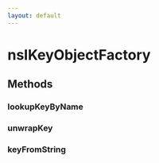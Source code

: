 ```yaml
---
layout: default
---
```


# nsIKeyObjectFactory #

## Methods ##

### lookupKeyByName ###

### unwrapKey ###

### keyFromString ###
